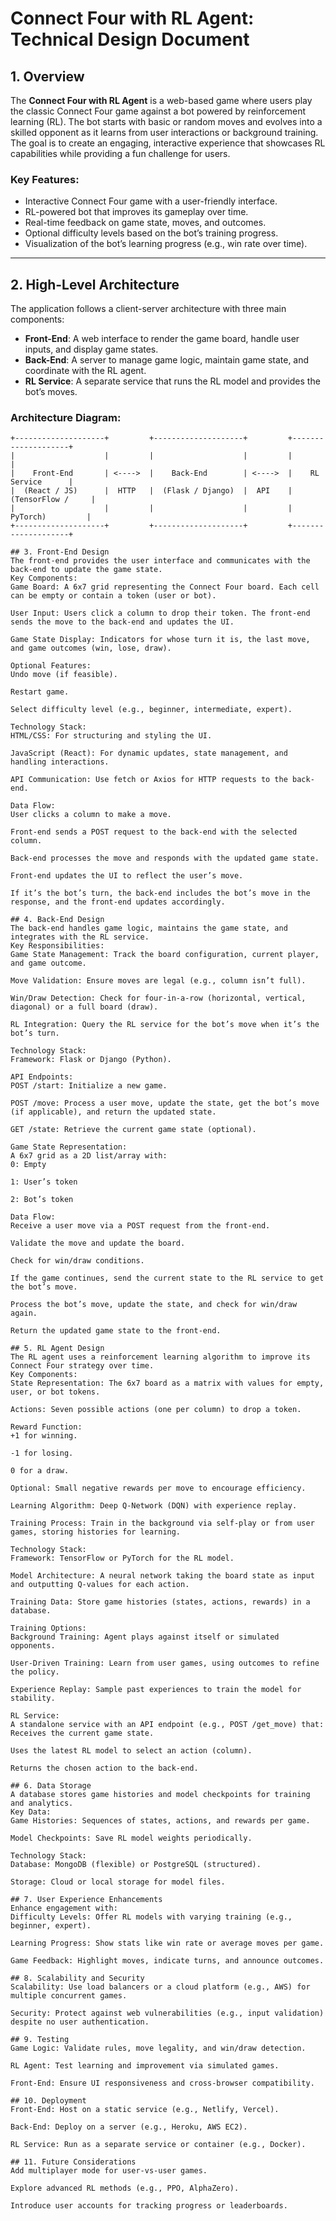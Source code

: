 # Connect Four with RL Agent: Technical Design Document

## 1. Overview
The **Connect Four with RL Agent** is a web-based game where users play the classic Connect Four game against a bot powered by reinforcement learning (RL). The bot starts with basic or random moves and evolves into a skilled opponent as it learns from user interactions or background training. The goal is to create an engaging, interactive experience that showcases RL capabilities while providing a fun challenge for users.

### Key Features:
- Interactive Connect Four game with a user-friendly interface.
- RL-powered bot that improves its gameplay over time.
- Real-time feedback on game state, moves, and outcomes.
- Optional difficulty levels based on the bot’s training progress.
- Visualization of the bot’s learning progress (e.g., win rate over time).

---

## 2. High-Level Architecture
The application follows a client-server architecture with three main components:
- **Front-End**: A web interface to render the game board, handle user inputs, and display game states.
- **Back-End**: A server to manage game logic, maintain game state, and coordinate with the RL agent.
- **RL Service**: A separate service that runs the RL model and provides the bot’s moves.

### Architecture Diagram:
```plaintext
+--------------------+         +--------------------+         +--------------------+
|                    |         |                    |         |                    |
|    Front-End       | <---->  |    Back-End        | <---->  |    RL Service      |
|  (React / JS)      |  HTTP   |  (Flask / Django)  |  API    |  (TensorFlow /     |
|                    |         |                    |         |   PyTorch)         |
+--------------------+         +--------------------+         +--------------------+

## 3. Front-End Design
The front-end provides the user interface and communicates with the back-end to update the game state.
Key Components:
Game Board: A 6x7 grid representing the Connect Four board. Each cell can be empty or contain a token (user or bot).

User Input: Users click a column to drop their token. The front-end sends the move to the back-end and updates the UI.

Game State Display: Indicators for whose turn it is, the last move, and game outcomes (win, lose, draw).

Optional Features:
Undo move (if feasible).

Restart game.

Select difficulty level (e.g., beginner, intermediate, expert).

Technology Stack:
HTML/CSS: For structuring and styling the UI.

JavaScript (React): For dynamic updates, state management, and handling interactions.

API Communication: Use fetch or Axios for HTTP requests to the back-end.

Data Flow:
User clicks a column to make a move.

Front-end sends a POST request to the back-end with the selected column.

Back-end processes the move and responds with the updated game state.

Front-end updates the UI to reflect the user’s move.

If it’s the bot’s turn, the back-end includes the bot’s move in the response, and the front-end updates accordingly.

## 4. Back-End Design
The back-end handles game logic, maintains the game state, and integrates with the RL service.
Key Responsibilities:
Game State Management: Track the board configuration, current player, and game outcome.

Move Validation: Ensure moves are legal (e.g., column isn’t full).

Win/Draw Detection: Check for four-in-a-row (horizontal, vertical, diagonal) or a full board (draw).

RL Integration: Query the RL service for the bot’s move when it’s the bot’s turn.

Technology Stack:
Framework: Flask or Django (Python).

API Endpoints:
POST /start: Initialize a new game.

POST /move: Process a user move, update the state, get the bot’s move (if applicable), and return the updated state.

GET /state: Retrieve the current game state (optional).

Game State Representation:
A 6x7 grid as a 2D list/array with:
0: Empty

1: User’s token

2: Bot’s token

Data Flow:
Receive a user move via a POST request from the front-end.

Validate the move and update the board.

Check for win/draw conditions.

If the game continues, send the current state to the RL service to get the bot’s move.

Process the bot’s move, update the state, and check for win/draw again.

Return the updated game state to the front-end.

## 5. RL Agent Design
The RL agent uses a reinforcement learning algorithm to improve its Connect Four strategy over time.
Key Components:
State Representation: The 6x7 board as a matrix with values for empty, user, or bot tokens.

Actions: Seven possible actions (one per column) to drop a token.

Reward Function:
+1 for winning.

-1 for losing.

0 for a draw.

Optional: Small negative rewards per move to encourage efficiency.

Learning Algorithm: Deep Q-Network (DQN) with experience replay.

Training Process: Train in the background via self-play or from user games, storing histories for learning.

Technology Stack:
Framework: TensorFlow or PyTorch for the RL model.

Model Architecture: A neural network taking the board state as input and outputting Q-values for each action.

Training Data: Store game histories (states, actions, rewards) in a database.

Training Options:
Background Training: Agent plays against itself or simulated opponents.

User-Driven Training: Learn from user games, using outcomes to refine the policy.

Experience Replay: Sample past experiences to train the model for stability.

RL Service:
A standalone service with an API endpoint (e.g., POST /get_move) that:
Receives the current game state.

Uses the latest RL model to select an action (column).

Returns the chosen action to the back-end.

## 6. Data Storage
A database stores game histories and model checkpoints for training and analytics.
Key Data:
Game Histories: Sequences of states, actions, and rewards per game.

Model Checkpoints: Save RL model weights periodically.

Technology Stack:
Database: MongoDB (flexible) or PostgreSQL (structured).

Storage: Cloud or local storage for model files.

## 7. User Experience Enhancements
Enhance engagement with:
Difficulty Levels: Offer RL models with varying training (e.g., beginner, expert).

Learning Progress: Show stats like win rate or average moves per game.

Game Feedback: Highlight moves, indicate turns, and announce outcomes.

## 8. Scalability and Security
Scalability: Use load balancers or a cloud platform (e.g., AWS) for multiple concurrent games.

Security: Protect against web vulnerabilities (e.g., input validation) despite no user authentication.

## 9. Testing
Game Logic: Validate rules, move legality, and win/draw detection.

RL Agent: Test learning and improvement via simulated games.

Front-End: Ensure UI responsiveness and cross-browser compatibility.

## 10. Deployment
Front-End: Host on a static service (e.g., Netlify, Vercel).

Back-End: Deploy on a server (e.g., Heroku, AWS EC2).

RL Service: Run as a separate service or container (e.g., Docker).

## 11. Future Considerations
Add multiplayer mode for user-vs-user games.

Explore advanced RL methods (e.g., PPO, AlphaZero).

Introduce user accounts for tracking progress or leaderboards.

